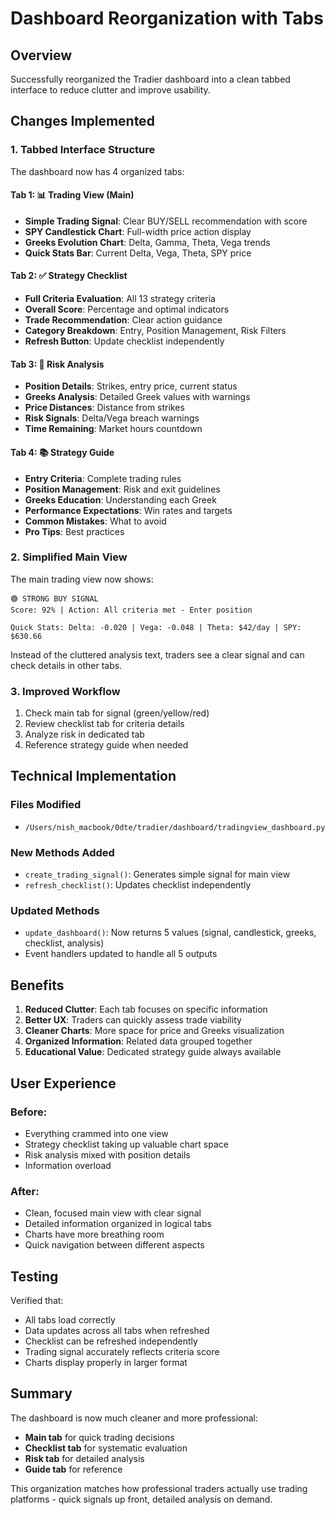 # Dashboard Reorganization with Tabs

## Overview
Successfully reorganized the Tradier dashboard into a clean tabbed interface to reduce clutter and improve usability.

## Changes Implemented

### 1. **Tabbed Interface Structure**
The dashboard now has 4 organized tabs:

#### Tab 1: 📊 Trading View (Main)
- **Simple Trading Signal**: Clear BUY/SELL recommendation with score
- **SPY Candlestick Chart**: Full-width price action display
- **Greeks Evolution Chart**: Delta, Gamma, Theta, Vega trends
- **Quick Stats Bar**: Current Delta, Vega, Theta, SPY price

#### Tab 2: ✅ Strategy Checklist
- **Full Criteria Evaluation**: All 13 strategy criteria
- **Overall Score**: Percentage and optimal indicators
- **Trade Recommendation**: Clear action guidance
- **Category Breakdown**: Entry, Position Management, Risk Filters
- **Refresh Button**: Update checklist independently

#### Tab 3: 📨 Risk Analysis
- **Position Details**: Strikes, entry price, current status
- **Greeks Analysis**: Detailed Greek values with warnings
- **Price Distances**: Distance from strikes
- **Risk Signals**: Delta/Vega breach warnings
- **Time Remaining**: Market hours countdown

#### Tab 4: 📚 Strategy Guide
- **Entry Criteria**: Complete trading rules
- **Position Management**: Risk and exit guidelines
- **Greeks Education**: Understanding each Greek
- **Performance Expectations**: Win rates and targets
- **Common Mistakes**: What to avoid
- **Pro Tips**: Best practices

### 2. **Simplified Main View**
The main trading view now shows:
```
🟢 STRONG BUY SIGNAL
Score: 92% | Action: All criteria met - Enter position

Quick Stats: Delta: -0.020 | Vega: -0.048 | Theta: $42/day | SPY: $630.66
```

Instead of the cluttered analysis text, traders see a clear signal and can check details in other tabs.

### 3. **Improved Workflow**
1. Check main tab for signal (green/yellow/red)
2. Review checklist tab for criteria details
3. Analyze risk in dedicated tab
4. Reference strategy guide when needed

## Technical Implementation

### Files Modified
- `/Users/nish_macbook/0dte/tradier/dashboard/tradingview_dashboard.py`

### New Methods Added
- `create_trading_signal()`: Generates simple signal for main view
- `refresh_checklist()`: Updates checklist independently

### Updated Methods
- `update_dashboard()`: Now returns 5 values (signal, candlestick, greeks, checklist, analysis)
- Event handlers updated to handle all 5 outputs

## Benefits

1. **Reduced Clutter**: Each tab focuses on specific information
2. **Better UX**: Traders can quickly assess trade viability
3. **Cleaner Charts**: More space for price and Greeks visualization
4. **Organized Information**: Related data grouped together
5. **Educational Value**: Dedicated strategy guide always available

## User Experience

### Before:
- Everything crammed into one view
- Strategy checklist taking up valuable chart space
- Risk analysis mixed with position details
- Information overload

### After:
- Clean, focused main view with clear signal
- Detailed information organized in logical tabs
- Charts have more breathing room
- Quick navigation between different aspects

## Testing

Verified that:
- All tabs load correctly
- Data updates across all tabs when refreshed
- Checklist can be refreshed independently
- Trading signal accurately reflects criteria score
- Charts display properly in larger format

## Summary

The dashboard is now much cleaner and more professional:
- **Main tab** for quick trading decisions
- **Checklist tab** for systematic evaluation
- **Risk tab** for detailed analysis
- **Guide tab** for reference

This organization matches how professional traders actually use trading platforms - quick signals up front, detailed analysis on demand.